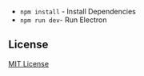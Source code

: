 

- `npm install` - Install Dependencies
- `npm run dev`- Run Electron

## License

[MIT License](LICENSE)
